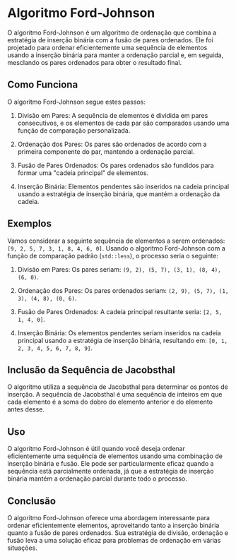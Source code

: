 # Algoritmo Ford-Johnson

O algoritmo Ford-Johnson é um algoritmo de ordenação que combina a estratégia de inserção binária com a fusão de pares ordenados. Ele foi projetado para ordenar eficientemente uma sequência de elementos usando a inserção binária para manter a ordenação parcial e, em seguida, mesclando os pares ordenados para obter o resultado final.

## Como Funciona

O algoritmo Ford-Johnson segue estes passos:

1. Divisão em Pares: A sequência de elementos é dividida em pares consecutivos, e os elementos de cada par são comparados usando uma função de comparação personalizada.

2. Ordenação dos Pares: Os pares são ordenados de acordo com a primeira componente do par, mantendo a ordenação parcial.

3. Fusão de Pares Ordenados: Os pares ordenados são fundidos para formar uma "cadeia principal" de elementos.

4. Inserção Binária: Elementos pendentes são inseridos na cadeia principal usando a estratégia de inserção binária, que mantém a ordenação da cadeia.

## Exemplos

Vamos considerar a seguinte sequência de elementos a serem ordenados: `[9, 2, 5, 7, 3, 1, 8, 4, 6, 0]`. Usando o algoritmo Ford-Johnson com a função de comparação padrão (`std::less`), o processo seria o seguinte:

1. Divisão em Pares: Os pares seriam: `(9, 2), (5, 7), (3, 1), (8, 4), (6, 0)`.

2. Ordenação dos Pares: Os pares ordenados seriam: `(2, 9), (5, 7), (1, 3), (4, 8), (0, 6)`.

3. Fusão de Pares Ordenados: A cadeia principal resultante seria: `[2, 5, 1, 4, 0]`.

4. Inserção Binária: Os elementos pendentes seriam inseridos na cadeia principal usando a estratégia de inserção binária, resultando em: `[0, 1, 2, 3, 4, 5, 6, 7, 8, 9]`.

## Inclusão da Sequência de Jacobsthal

O algoritmo utiliza a sequência de Jacobsthal para determinar os pontos de inserção. A sequência de Jacobsthal é uma sequência de inteiros em que cada elemento é a soma do dobro do elemento anterior e do elemento antes desse.

## Uso

O algoritmo Ford-Johnson é útil quando você deseja ordenar eficientemente uma sequência de elementos usando uma combinação de inserção binária e fusão. Ele pode ser particularmente eficaz quando a sequência está parcialmente ordenada, já que a estratégia de inserção binária mantém a ordenação parcial durante todo o processo.

## Conclusão

O algoritmo Ford-Johnson oferece uma abordagem interessante para ordenar eficientemente elementos, aproveitando tanto a inserção binária quanto a fusão de pares ordenados. Sua estratégia de divisão, ordenação e fusão leva a uma solução eficaz para problemas de ordenação em várias situações.